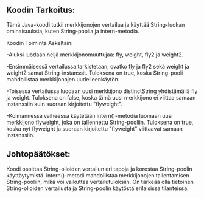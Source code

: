 ## Koodin Tarkoitus:

Tämä Java-koodi tutkii merkkijonojen vertailua ja käyttää String-luokan ominaisuuksia, kuten String-poolia ja intern-metodia.

Koodin Toiminta Askeltain:

-Aluksi luodaan neljä merkkijonomuuttujaa: fly, weight, fly2 ja weight2.

-Ensimmäisessä vertailussa tarkistetaan, ovatko fly ja fly2 sekä weight ja weight2 samat String-instanssit. Tuloksena on true, koska String-pooli mahdollistaa merkkijonojen uudelleenkäytön.

-Toisessa vertailussa luodaan uusi merkkijono distinctString yhdistämällä fly ja weight. Tuloksena on false, koska tämä uusi merkkijono ei viittaa samaan instanssiin kuin suoraan kirjoitettu "flyweight".

-Kolmannessa vaiheessa käytetään intern()-metodia luomaan uusi merkkijono flyweight, joka on tallennettu String-pooliin. Tuloksena on true, koska nyt flyweight ja suoraan kirjoitettu "flyweight" viittaavat samaan instanssiin.

## Johtopäätökset:

Koodi osoittaa String-olioiden vertailun eri tapoja ja korostaa String-poolin käyttäytymistä. intern()-metodi mahdollistaa merkkijonojen tallentamisen String-pooliin, mikä voi vaikuttaa vertailutuloksiin. On tärkeää olla tietoinen String-olioiden vertailusta ja String-poolin käytöstä erilaisissa tilanteissa.
